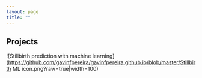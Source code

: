 ```yaml
---
layout: page
title: ""
---
```


## Projects

![Stillbirth prediction with machine learning](https://github.com/gavinfpereira/gavinfpereira.github.io/blob/master/Stillbirth ML icon.png?raw=true|width=100)

